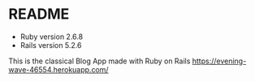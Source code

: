 # README

* Ruby version  2.6.8
* Rails version 5.2.6


This is the classical Blog App made with Ruby on Rails  https://evening-wave-46554.herokuapp.com/
